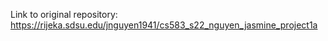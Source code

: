 Link to original repository: https://rijeka.sdsu.edu/jnguyen1941/cs583_s22_nguyen_jasmine_project1a
